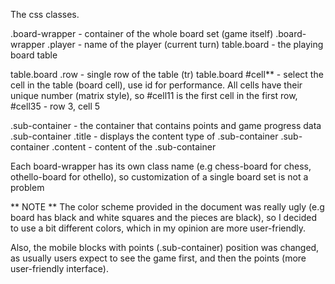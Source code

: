 The css classes.

.board-wrapper - container of the whole board set (game itself)
.board-wrapper .player - name of the player (current turn)
table.board - the playing board table

table.board .row - single row of the table (tr)
table.board #cell** - select the cell in the table (board cell), use id for performance. All cells have their unique number (matrix style), so #cell11 is the first cell in the first row, #cell35 - row 3, cell 5

.sub-container - the container that contains points and game progress data
.sub-container .title - displays the content type of .sub-container
.sub-container .content - content of the .sub-container

Each board-wrapper has its own class name (e.g chess-board for chess, othello-board for othello), so customization of a single board set is not a problem

** NOTE **
The color scheme provided in the document was really ugly (e.g board has black and white squares and the pieces are black), so I decided to use a bit different colors,
which in my opinion are more user-friendly.

Also, the mobile blocks with points (.sub-container) position was changed, as usually users expect to see the game first, and then the points (more user-friendly interface).
